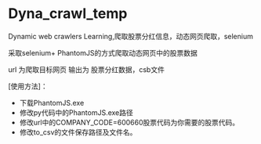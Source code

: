 # Dyna_crawl_temp
Dynamic web crawlers Learning,爬取股票分红信息，动态网页爬取，selenium

采取selenium+ PhantomJS的方式爬取动态网页中的股票数据

url 为爬取目标网页
输出为 股票分红数据，csb文件

[使用方法]：
  - 下载PhantomJS.exe
  - 修改py代码中的PhantomJS.exe路径
  - 修改url中的COMPANY_CODE=600660股票代码为你需要的股票代码。
  - 修改to_csv的文件保存路径及文件名。

